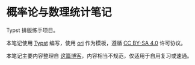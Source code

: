 # 概率论与数理统计笔记

Typst 排版练手项目。

本笔记使用 [Typst](https://typst.app/) 编写，使用 [ori](https://typst.app/universe/package/ori) 作为模板，遵循 [CC BY-SA 4.0](./LICENSE) 许可协议。

本笔记主要内容整理自 [这篇博客](https://blog.kisechan.space/2025/notes-ptms/)，内容相当不规范，仅适用于自用复习或速通。
